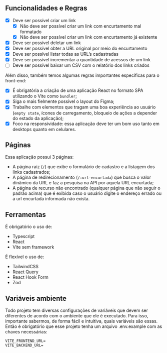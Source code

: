 ## Funcionalidades e Regras

- [x] Deve ser possível criar um link
  - [x] Não deve ser possível criar um link com encurtamento mal formatado
  - [x] Não deve ser possível criar um link com encurtamento já existente
- [x] Deve ser possível deletar um link
- [x] Deve ser possível obter a URL original por meio do encurtamento
- [x] Deve ser possível listar todas as URL’s cadastradas
- [x] Deve ser possível incrementar a quantidade de acessos de um link
- [ ] Deve ser possível baixar um CSV com o relatório dos links criados

Além disso, também temos algumas regras importantes específicas para o front-end:

- [x] É obrigatória a criação de uma aplicação React no formato SPA utilizando o Vite como `bundler`;
- [x] Siga o mais fielmente possível o layout do Figma;
- [x] Trabalhe com elementos que tragam uma boa experiência ao usuário (`empty state`, ícones de carregamento, bloqueio de ações a depender do estado da aplicação);
- [x] Foco na responsividade: essa aplicação deve ter um bom uso tanto em desktops quanto em celulares.

## Páginas

Essa aplicação possui 3 páginas:

- A página raiz (`/`) que exibe o formulário de cadastro e a listagem dos links cadastrados;
- A página de redirecionamento (`/:url-encurtada`) que busca o valor dinâmico da URL e faz a pesquisa na API por aquela URL encurtada;
- A página de recurso não encontrado (qualquer página que não seguir o padrão acima) que é exibida caso o usuário digite o endereço errado ou a url encurtada informada não exista.

## Ferramentas

É obrigatório o uso de:

- Typescript
- React
- Vite sem framework

É flexível o uso de:

- TailwindCSS
- React Query
- React Hook Form
- Zod

## Variáveis ambiente

Todo projeto tem diversas configurações de variáveis que devem ser diferentes de acordo com o ambiente que ele é executado. Para isso, importante sabermos, de forma fácil e intuitiva, quais variáveis são essas. Então é obrigatório que esse projeto tenha um arquivo .env.example com as chaves necessárias:

```
VITE_FRONTEND_URL=
VITE_BACKEND_URL=
```

